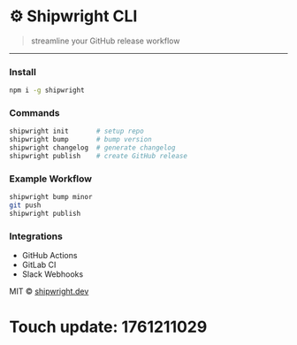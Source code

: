# ⚙️ **Shipwright CLI**

> streamline your GitHub release workflow

---

### Install

```bash
npm i -g shipwright
```

### Commands

```bash
shipwright init       # setup repo
shipwright bump       # bump version
shipwright changelog  # generate changelog
shipwright publish    # create GitHub release
```

### Example Workflow

```bash
shipwright bump minor
git push
shipwright publish
```

### Integrations

* GitHub Actions
* GitLab CI
* Slack Webhooks

MIT © [shipwright.dev](https://shipwright.dev)

# Touch update: 1761211029
